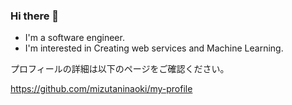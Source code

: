 ### Hi there 👋
* I'm a software engineer.
* I'm interested in Creating web services and Machine Learning.

プロフィールの詳細は以下のページをご確認ください。

https://github.com/mizutaninaoki/my-profile